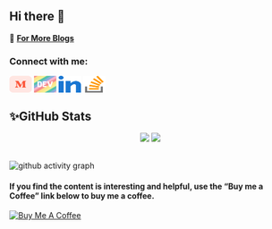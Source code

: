 ## Hi there 👋

<!--
**gvaresh/gvaresh** is a ✨ _special_ ✨ repository because its `README.md` (this file) appears on your GitHub profile.

Here are some ideas to get you started:
<h1 align="center">Hi 👋, I'm varesh Gangham</h1>
<h3 align="center">Professional Ruby On Rails Developer</h3>
<h4 align="center">Software Engineer 💻 Passionate about continuous growth and development.</h4>

<p align="left"> <img src="https://komarev.com/ghpvc/?username=gvaresh&label=Profile%20views&color=0e75b6&style=flat" alt="gvaresh" /> </p>

- 🌱 I’m currently learning React JS and AWS Cloud

- 👨‍💻 All of my projects are available at [https://github.com/gvaresh](https://github.com/gvaresh)

- 📝 I  write articles on https://www.linkedin.com/in/varesh-gandham-7b63721b https://stackoverflow.com/users/11946521/varesh-gandham  https://medium.com/@gandhamvaresh

- 📫 How to reach me **g.varesh@gmail.com**

<p><img align="left" src="https://img.shields.io/badge/ruby-%23CC342D.svg?style=for-the-badge&logo=ruby&logoColor=white" alt="Ruby" /></p>

<p><img align="left" src="https://img.shields.io/badge/rails-%23CC0000.svg?style=for-the-badge&logo=ruby-on-rails&logoColor=white" alt="Rails" /></p>

<p><img align="left" src="https://img.shields.io/badge/AWS-%23FF9900.svg?style=for-the-badge&logo=amazon-aws&logoColor=white" alt="AWS" /></p>

<p><img src="https://img.shields.io/badge/postgres-%23316192.svg?style=for-the-badge&logo=postgresql&logoColor=white" alt="Postgres" /></p>

## 📚 Blogs Post
<!-- BLOG-POST-LIST:START 
- [YouTube AdBlocker Extension: Ultimate Solution to Blocking Ads on Chrome, Microsoft Edge, Firefox](https://medium.com/@kanani-nirav/youtube-adblocker-extension-ultimate-solution-to-blocking-ads-on-chrome-microsoft-edge-firefox-6ab5567a9a93?source=rss-9ad7dce5400b------2)
- [Top 6 Most Popular API Architecture Styles You Need to Know &lpar;with Pros, Cons, and Use Cases&rpar;](https://blog.devgenius.io/top-6-most-popular-api-architecture-styles-you-need-to-know-with-pros-cons-and-use-cases-be6f7991df24?source=rss-9ad7dce5400b------2)
- [The Ultimate Markdown Cheat Sheet: A Blogger’s Best Friend](https://medium.com/@kanani-nirav/the-ultimate-markdown-cheat-sheet-a-bloggers-best-friend-e8d0c2594dcc?source=rss-9ad7dce5400b------2)
- [Monorepo vs Microrepo: How to Choose the Best Repository Structure for Your Code](https://blog.devgenius.io/monorepo-vs-microrepo-how-to-choose-the-best-repository-structure-for-your-code-6a85ff14390?source=rss-9ad7dce5400b------2)
- [GitLab Dev Deletes Entire Production Database](https://medium.com/@kanani-nirav/gitlab-dev-deletes-entire-production-database-719756f4a2ce?source=rss-9ad7dce5400b------2)
- [ChatGPT Prompts: A Guide for Developers ‍](https://medium.com/@kanani-nirav/chatgpt-prompts-a-guide-for-developers-367178e83573?source=rss-9ad7dce5400b------2)
- [Secret To Optimizing SQL Queries — Understand The SQL Execution Order](https://blog.devgenius.io/secret-to-optimizing-sql-queries-understand-the-sql-execution-order-afda6788e537?source=rss-9ad7dce5400b------2)
- [Git Cheat Sheet: Essential Commands for Effective Code Management](https://blog.devgenius.io/git-cheat-sheet-essential-commands-for-effective-code-management-82ce06f3e70b?source=rss-9ad7dce5400b------2)
- [How to Monitor and Alert Docker Container Status on EC2 for High Availability](https://medium.com/cloud-native-daily/how-to-monitor-and-alert-docker-container-status-on-ec2-for-high-availability-475b0b65e04?source=rss-9ad7dce5400b------2)
- [The Five Lines of Code Principle: Why Less is More in Programming](https://medium.com/@kanani-nirav/the-five-lines-of-code-principle-why-less-is-more-in-programming-12ff4446205?source=rss-9ad7dce5400b------2)
 -->
🔗 **[For More Blogs](https://www.linkedin.com/in/varesh-gandham-7b63721b/recent-activity/all/)**

<h3 align="left">Connect with me:</h3>
<p align="left">
<a href="https://medium.com/@gandhamvaresh" target="blank"><img align="center" src="./medium.svg" alt="@vareshg" height="30" width="40" /></a>
<a href="https://dev.to/gandhamvaresh" target="blank"><img align="center" src="./devto.svg" alt="@vareshg" height="30" width="40" /></a>
<a href="https://www.linkedin.com/in/varesh-gandham-7b63721b" target="blank"><img align="center" src="./linked-in-alt.svg" alt="@vareshg" height="30" width="40" /></a>
<a href="https://stackoverflow.com/users/11946521/varesh-gandham" target="blank"><img align="center" src="./stack-overflow.svg" alt="@vareshg"  height="30" width="40" /></a>
</p>

## ✨GitHub Stats

<div align="center">
  <img width="48%" src="https://github-readme-stats.vercel.app/api?username=gvaresh&show_icons=true&theme=tokyonight" />
  <img width="48%" src="https://github-readme-streak-stats.herokuapp.com/?user=gvaresh&theme=tokyonight" />
</div>

<br/>

![github activity graph](https://github-readme-activity-graph.vercel.app/graph?username=gvaresh&theme=nord)

#### If you find the content is interesting and helpful, use the “Buy me a Coffee” link below to buy me a coffee.
<a href="https://www.buymeacoffee.com/gvaresh" target="_blank"><img src="https://cdn.buymeacoffee.com/buttons/default-orange.png" alt="Buy Me A Coffee" height="41" width="174"></a>
